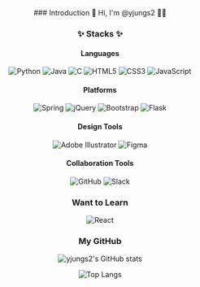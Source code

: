<div align="center">
### Introduction
👋 Hi, I'm @yjungs2 👩‍💻

### ✨ Stacks ✨
#### Languages
![Python](https://img.shields.io/badge/Python-3670A0?style=flat&logo=python&logoColor=white)
![Java](https://img.shields.io/badge/Java-007396?style=flat&logo=java&logoColor=white)
![C](https://img.shields.io/badge/C-00599C?style=flat&logo=c&logoColor=white)
![HTML5](https://img.shields.io/badge/HTML-%23E34F26.svg?style=flat&logo=html5&logoColor=white)
![CSS3](https://img.shields.io/badge/CSS-%231572B6.svg?style=flat&logo=css3&logoColor=white)
![JavaScript](https://img.shields.io/badge/JavaScript-F7DF1E?style=flat&logo=javascript&logoColor=black)
#### Platforms
![Spring](https://img.shields.io/badge/Spring-6DB33F?style=flatlogo=spring&logoColor=white)
![jQuery](https://img.shields.io/badge/jQuery-0769AD?style=flat&logo=jquery&logoColor=white)
![Bootstrap](https://img.shields.io/badge/Bootstrap-%23563D7C.svg?style=fflat&logo=bootstrap&logoColor=white)
![Flask](https://img.shields.io/badge/Flask-%23000.svg?style=flat&logo=flask&logoColor=white)
#### Design Tools
![Adobe Illustrator](https://img.shields.io/badge/Adobe%20Illustrator-%23FF9A00.svg?style=flat&logo=adobe%20illustrator&logoColor=white)
![Figma](https://img.shields.io/badge/Figma-%23F24E1E.svg?style=flat&logo=figma&logoColor=white)
#### Collaboration Tools
![GitHub](https://img.shields.io/badge/GitHub-%23121011.svg?style=flat&logo=github&logoColor=white)
![Slack](https://img.shields.io/badge/Slack-4A154B?style=flat&logo=slack&logoColor=white)

### Want to Learn
![React](https://img.shields.io/badge/React-61DAFB?style=for-the-badge&logo=react&logoColor=black)

### My GitHub
![yjungs2's GitHub stats](https://github-readme-stats.vercel.app/api?username=yjungs2&show_icons=true&theme=radical)

![Top Langs](https://github-readme-stats.vercel.app/api/top-langs/?username=yjungs2&layout=compact)

<!--
**yjungs2/yjungs2** is a ✨ _special_ ✨ repository because its `README.md` (this file) appears on your GitHub profile.

Here are some ideas to get you started:
- 🔭 I’m currently working on ...
- 🌱 I’m currently learning ...
- 👯 I’m looking to collaborate on ...
- 🤔 I’m looking for help with ...
- 💬 Ask me about ...
- 📫 How to reach me: ...
- 😄 Pronouns: ...
- ⚡ Fun fact: ...
-->
</div>
